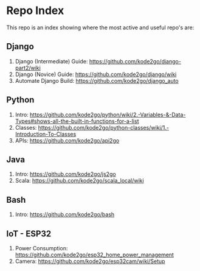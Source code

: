 # Repo Index

This repo is an index showing where the most active and useful repo's are:

## Django
1. Django (Intermediate) Guide: https://github.com/kode2go/django-part2/wiki
2. Django (Novice) Guide: https://github.com/kode2go/django/wiki
3. Automate Django Build: https://github.com/kode2go/django_auto

## Python
1. Intro: https://github.com/kode2go/python/wiki/2.-Variables-&-Data-Types#shows-all-the-built-in-functions-for-a-list
2. Classes: https://github.com/kode2go/python-classes/wiki/1.-Introduction-To-Classes
3. APIs: https://github.com/kode2go/api2go

## Java
1. Intro: https://github.com/kode2go/js2go
2. Scala: https://github.com/kode2go/scala_local/wiki

## Bash
1. Intro: https://github.com/kode2go/bash

## IoT - ESP32
1. Power Consumption: https://github.com/kode2go/esp32_home_power_management
2. Camera: https://github.com/kode2go/esp32cam/wiki/Setup
